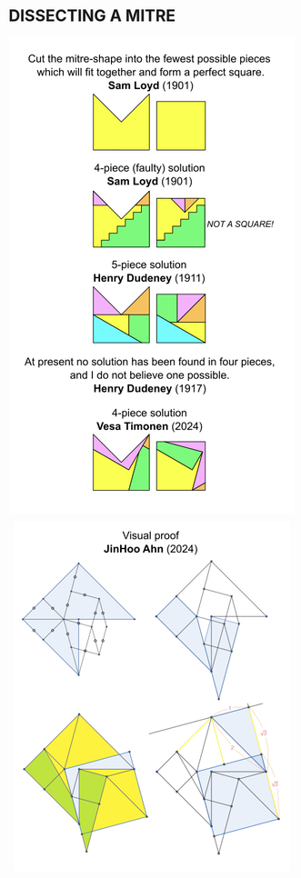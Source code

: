 # DISSECTING A MITRE

<p align="center">
    <img src="images/mitre_presentation.png" align="top" />
</p>

<p align="center">
    <img src="images/visual_proof.png" align="top" />
</p>


